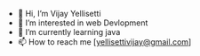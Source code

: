 - 👋 Hi, I’m Vijay Yellisetti
- 👀 I’m interested in web Devlopment
- 🌱 I’m currently learning java
- 📫 How to reach me [yellisettivijay@gmail.com]

<!---
Vijay7y/Vijay7y is a ✨ special ✨ repository because its `README.md` (this file) appears on your GitHub profile.
You can click the Preview link to take a look at your changes.
--->
